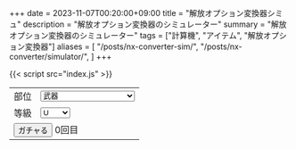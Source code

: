 +++
date = 2023-11-07T00:20:00+09:00
title = "解放オプション変換器シミュ"
description = "解放オプション変換器のシミュレーター"
summary = "解放オプション変換器のシミュレーター"
tags = ["計算機", "アイテム", "解放オプション変換器"]
aliases = [
  "/posts/nx-converter-sim/",
  "/posts/nx-converter/simulator/",
]
+++

<script defer src="/js/form-storage/index.umd.js"></script>
{{< script src="index.js" >}}

<form action="javascript:void(0);">
<table>
  <tr>
    <td>部位</td>
    <td>
      <select id="type" name="type" class="in">
        <option>武器</option>
        <option>武器(笛)</option>
        <option>ネックレス</option>
        <option>ヘルメット</option>
        <option>冠</option>
        <option>イヤリング、マント</option>
        <option>ベルト</option>
        <option>共用鎧</option>
        <option>専用鎧</option>
        <option>グローブ、ブレスレット</option>
        <option>ブーツ</option>
      </select>
    </td>
  </tr>
  <tr>
    <td>等級</td>
    <td>
        <select id="rank" name="rank" class="in">
          <option>U</option>
          <option>DXU</option>
          <option>UMU</option>
        </select>
    </td>
  </tr>
  <tr>
    <td colspan="2">
      <input type="button" id="gacha" value="ガチャる">
      <span id="count">0</span>回目
    </td>
  </tr>
</table>
</form>

<pre id="out">




</pre>
